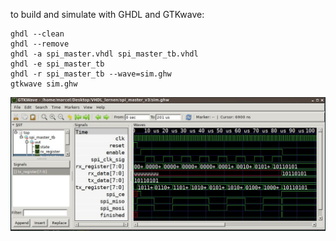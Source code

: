 to build and simulate with GHDL and GTKwave:

```shell
ghdl --clean
ghdl --remove
ghdl -a spi_master.vhdl spi_master_tb.vhdl
ghdl -e spi_master_tb
ghdl -r spi_master_tb --wave=sim.ghw
gtkwave sim.ghw
```
![](https://github.com/MarcelMG/my_VHDL_playground/raw/main/spi-master/gtkwave_simulation_screenshot.jpg)
